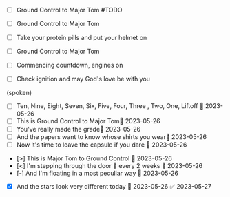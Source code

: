 


- [ ] Ground Control to Major Tom #TODO
- [ ] Ground Control to Major Tom 
- [ ] Take your protein pills and put your helmet on  

- [ ] Ground Control to Major Tom
- [ ] Commencing countdown, engines on   
- [ ] Check ignition and may God's love be with you
  
(spoken)   
- [ ] Ten, Nine, Eight, Seven, Six, Five, Four, Three , Two, One, Liftoff 📅 2023-05-26  
- [ ] This is Ground Control to Major Tom📅 2023-05-26
- [ ] You've really made the grade📅 2023-05-26
- [ ] And the papers want to know whose shirts you wear📅 2023-05-26 
- [ ] Now it's time to leave the capsule if you dare  📅 2023-05-26  
- [>] This is Major Tom to Ground Control  📅 2023-05-26 
- [<] I'm stepping through the door 🔁 every 2 weeks 📅 2023-05-26
- [-] And I'm floating in a most peculiar way  📅 2023-05-26
- [x] And the stars look very different today 📅 2023-05-26 ✅ 2023-05-27

```tasks
```